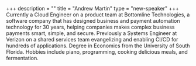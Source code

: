+++
description = ""
title = "Andrew Martin"
type = "new-speaker"
+++
Currently a Cloud Engineer on a product team at Bottomline Technologies, a software company that has designed business and payment automation technology for 30 years, helping companies makes complex business payments smart, simple, and secure. Previously a Systems Engineer at Verizon on a shared services team evangelizing and enabling CI/CD for hundreds of applications. Degree in Economics from the University of South Florida. Hobbies include piano, programming, cooking delicious meals, and fermentation.